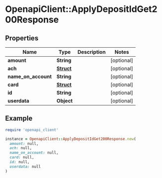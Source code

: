 # OpenapiClient::ApplyDepositIdGet200Response

## Properties

| Name | Type | Description | Notes |
| ---- | ---- | ----------- | ----- |
| **amount** | **String** |  | [optional] |
| **ach** | [**Struct**](Struct.md) |  | [optional] |
| **name_on_account** | **String** |  | [optional] |
| **card** | [**Struct**](Struct.md) |  | [optional] |
| **id** | **String** |  | [optional] |
| **userdata** | **Object** |  | [optional] |

## Example

```ruby
require 'openapi_client'

instance = OpenapiClient::ApplyDepositIdGet200Response.new(
  amount: null,
  ach: null,
  name_on_account: null,
  card: null,
  id: null,
  userdata: null
)
```

